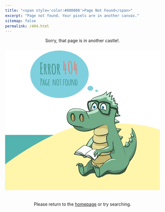 ```yaml
---
title: "<span style='color:#800080'>Page Not Found</span>"
excerpt: "Page not found. Your pixels are in another canvas."
sitemap: false
permalink: /404.html
---
```




<div style="text-align: center;">
    <p>Sorry, that page is in another castle!.</p>
    <img src="images/error404.png" alt="Error 404" style="max-width: 100%; height: auto; margin-top: 10px;margin-bottom: 20px;">
    <p>Please return to the <a href="/">homepage</a> or try searching.</p>
</div>


<script type="text/javascript">
  var GOOG_FIXURL_LANG = 'en';
  var GOOG_FIXURL_SITE = '{{https://cristhianjaramillo.github.io}}'
</script>
<script type="text/javascript"
  src="//linkhelp.clients.google.com/tbproxy/lh/wm/fixurl.js">
</script>

